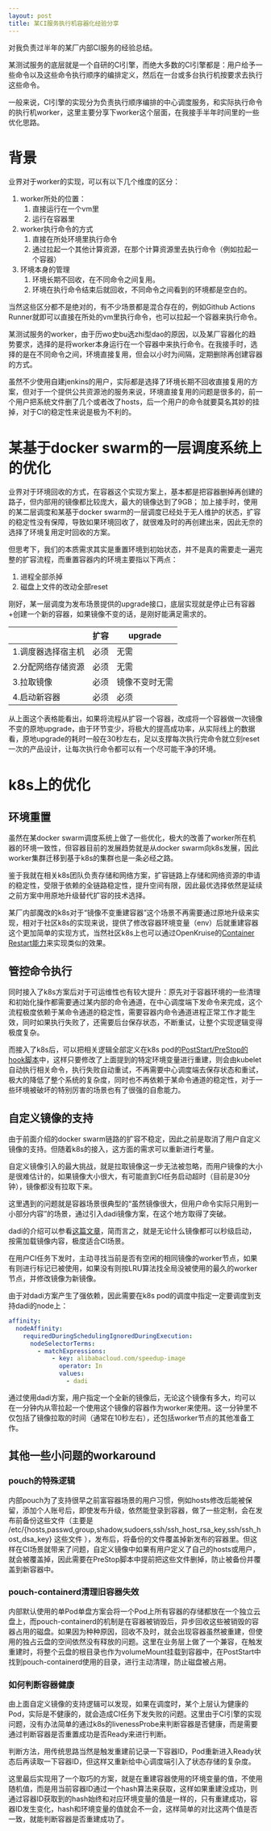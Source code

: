 ```yaml
---
layout: post
title: 某CI服务执行机容器化经验分享
---
```


对我负责过半年的某厂内部CI服务的经验总结。

某测试服务的底层就是一个自研的CI引擎，而绝大多数的CI引擎都是：用户给予一些命令以及这些命令执行顺序的编排定义，然后在一台或多台执行机按要求去执行这些命令。

一般来说，CI引擎的实现分为负责执行顺序编排的中心调度服务，和实际执行命令的执行机worker，这里主要分享下worker这个层面，在我接手半年时间里的一些优化思路。

# 背景

业界对于worker的实现，可以有以下几个维度的区分：
1. worker所处的位置：
    1. 直接运行在一个vm里
    2. 运行在容器里
2. worker执行命令的方式
    1. 直接在所处环境里执行命令
    2. 通过拉起一个其他计算资源，在那个计算资源里去执行命令（例如拉起一个容器）
3. 环境本身的管理
    1. 环境长期不回收，在不同命令之间复用。
    2. 环境在执行命令结束后就回收，不同命令之间看到的环境都是空白的。

当然这些区分都不是绝对的，有不少场景都是混合存在的，例如Github Actions Runner就即可以直接在所处的vm里执行命令，也可以拉起一个容器来执行命令。

某测试服务的worker，由于历wo史bu选zhi型dao的原因，以及某厂容器化的趋势要求，选择的是将worker本身运行在一个容器中来执行命令。在我接手时，选择的是在不同命令之间，环境直接复用，但会以小时为间隔，定期删除再创建容器的方式。

虽然不少使用自建jenkins的用户，实际都是选择了环境长期不回收直接复用的方案，但对于一个提供公共资源池的服务来说，环境直接复用的问题是很多的，前一个用户把系统文件删了几个或者改了hosts，后一个用户的命令就要莫名其妙的挂掉，对于CI的稳定性来说是极为不利的。

# 某基于docker swarm的一层调度系统上的优化

业界对于环境回收的方式，在容器这个实现方案上，基本都是把容器删掉再创建的路子，但内部用的镜像都比较庞大，最大的镜像达到了9GB；
加上接手时，使用的某二层调度和某基于docker swarm的一层调度已经处于无人维护的状态，扩容的稳定性没有保障，导致如果环境回收了，就很难及时的再创建出来，因此无奈的选择了环境复用定时回收的方案。

但思考下，我们的本质需求其实是重置环境到初始状态，并不是真的需要走一遍完整的扩容流程，而重置容器内的环境主要指以下两点：
1. 进程全部杀掉
2. 磁盘上文件的改动全部reset

刚好，某一层调度为发布场景提供的upgrade接口，底层实现就是停止已有容器+创建一个新的容器，如果镜像不变的话，是刚好能满足需求的。

|   | 扩容 | upgrade |
| - | - | - |
| 1.调度器选择宿主机 | 必须 | 无需 |
| 2.分配网络存储资源 | 必须 | 无需 |
| 3.拉取镜像 | 必须 | 镜像不变时无需 |
| 4.启动新容器 | 必须 | 必须 |

从上面这个表格能看出，如果将流程从扩容一个容器，改成将一个容器做一次镜像不变的原地upgrade，由于环节变少，将极大的提高成功率，从实际线上的数据看，原地upgrade的耗时一般在30秒左右，足以支撑每次执行完命令就立刻reset一次的产品设计，让每次执行命令都可以有一个尽可能干净的环境。

# k8s上的优化

## 环境重置

虽然在某docker swarm调度系统上做了一些优化，极大的改善了worker所在机器的环境一致性，但容器目前的发展趋势就是从docker swarm向k8s发展，因此worker集群迁移到基于k8s的集群也是一条必经之路。

鉴于我就在相关k8s团队负责存储和网络方案，扩容链路上存储和网络资源的申请的稳定性，受限于依赖的全链路稳定性，提升空间有限，因此最优选择依然是延续之前方案中用原地升级替代扩容的技术选择。

某厂内部魔改的k8s对于“镜像不变重建容器”这个场景不再需要通过原地升级来实现，相对于社区k8s的实现来说，提供了修改容器环境变量（env）后就重建容器这个更加简单的实现方式，当然社区k8s上也可以通过OpenKruise的[Container Restart能力](https://openkruise.io/zh/docs/user-manuals/containerrecreaterequest)来实现类似的效果。

## 管控命令执行

同时接入了k8s方案后对于可运维性也有较大提升：原先对于容器环境的一些清理和初始化操作都需要通过某内部的命令通道，在中心调度端下发命令来完成，这个流程极度依赖于某命令通道的稳定性，需要容器内命令通道进程正常工作才能生效，同时如果执行失败了，还需要后台保存状态，不断重试，让整个实现逻辑变得极度复杂。

而接入了k8s后，可以把相关逻辑全部定义在k8s pod的[PostStart/PreStop的hook脚本](https://kubernetes.io/docs/concepts/containers/container-lifecycle-hooks/)中，这样只要修改了上面提到的特定环境变量进行重建，则会由kubelet自动执行相关命令，执行失败自动重试，不再需要中心调度端去保存状态和重试，极大的降低了整个系统的复杂度，同时也不再依赖于某命令通道的稳定性，对于一些环境被破坏的特别厉害的场景也有了很强的自愈能力。

## 自定义镜像的支持

由于前面介绍的docker swarm链路的扩容不稳定，因此之前是取消了用户自定义镜像的支持。但随着k8s的接入，这方面的需求可以重新进行考量。

自定义镜像引入的最大挑战，就是拉取镜像这一步无法被忽略，而用户镜像的大小是很难估计的，如果镜像大小很大，有可能直到CI任务启动超时（目前是30分钟），镜像都没有拉取下来。

这里遇到的问题就是容器场景很典型的“虽然镜像很大，但用户命令实际只用到一小部分内容”的场景，通过引入dadi镜像方案，在这个地方取得了突破。

dadi的介绍可以参看[这篇文章](https://developer.aliyun.com/article/783566)，简而言之，就是无论什么镜像都可以秒级启动，按需加载镜像内容，极度适合CI场景。

在用户CI任务下发时，主动寻找当前是否有空闲的相同镜像的worker节点，如果有则进行标记已被使用，如果没有则按LRU算法找全局没被使用的最久的worker节点，并修改镜像为新镜像。

由于对dadi方案产生了强依赖，因此需要在k8s pod的调度中指定一定要调度到支持dadi的node上：

```yaml
affinity:
  nodeAffinity:
    requiredDuringSchedulingIgnoredDuringExecution:
      nodeSelectorTerms:
        - matchExpressions:
            - key: alibabacloud.com/speedup-image
              operator: In
              values:
                - dadi
```

通过使用dadi方案，用户指定一个全新的镜像后，无论这个镜像有多大，均可以在一分钟内从零拉起一个使用这个镜像的容器作为worker来使用。这一分钟里不仅包括了镜像拉取的时间（通常在10秒左右），还包括worker节点的其他准备工作。

## 其他一些小问题的workaround

### pouch的特殊逻辑

内部pouch为了支持很早之前富容器场景的用户习惯，例如hosts修改后能被保留，添加个人账号后，即使发布升级，依然能登录到容器，做了一些定制，会在发布前备份这些文件（主要是 /etc/{hosts,passwd,group,shadow,sudoers,ssh/ssh_host_rsa_key,ssh/ssh_host_dsa_key} 这些文件 ），发布后，将备份的文件覆盖掉新发布的容器里。但这样在CI场景就带来了问题，自定义镜像中如果有用户定义了自己的hosts或用户，就会被覆盖掉，因此需要在PreStop脚本中提前把这些文件删掉，防止被备份并覆盖到新容器中。

### pouch-containerd清理旧容器失效

内部默认使用的单Pod单盘方案会将一个Pod上所有容器的存储都放在一个独立云盘上，而pouch-containerd的机制是在容器被销毁后，异步回收这些被销毁的容器占用的磁盘。如果因为种种原因，回收不及时，就会出现容器虽然被重建，但使用的独占云盘的空间依然没有释放的问题。这里在业务层上做了一个兼容，在触发重建时，将整个云盘的根目录也作为volumeMount挂载到容器中，在PostStart中找到pouch-containerd使用的目录，进行主动清理，防止磁盘被占用。

### 如何判断容器健康

由上面自定义镜像的支持逻辑可以发现，如果在调度时，某个上层认为健康的Pod，实际是不健康的，就会造成CI任务下发失败的问题。这里由于CI引擎的实现问题，没有办法简单的通过k8s的livenessProbe来判断容器是否健康，而是需要通过判断容器是否重置成功是否Ready来进行判断。

判断方法，用传统思路当然是触发重建前记录一下容器ID，Pod重新进入Ready状态后再读取一下容器ID，但这样又重新给中心调度端引入了状态存储的复杂度。

这里最后实现用了一个取巧的方案，就是在重建容器使用的环境变量的值，不使用随机值，而是用当前容器ID通过一个hash算法来获取，这样如果重建没成功，则通过容器ID获取到的hash始终和对应环境变量的值是一样的，只有重建成功，容器ID发生变化，hash和环境变量的值就会不一会，这样简单的对比这两个值是否一致，就能判断容器是否重建成功了。